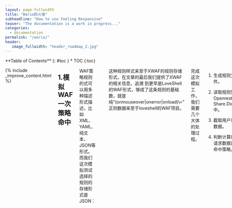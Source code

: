 ```yaml
---
layout: page-fullwidth
title: "Wario防火墙"
subheadline: "How to use Feeling Responsive"
teaser: "The documentation is a work in progress..."
categories:
  - documentation
permalink: "/wario/"
header:
   image_fullwidth: "header_roadmap_2.jpg"
---
```




<div class="row">
<div class="medium-4 medium-push-8 columns" markdown="1">
<div class="panel radius" markdown="1">
**Table of Contents**
{: #toc }
*  TOC
{:toc}
</div>
</div><!-- /.medium-4.columns -->


<div class="medium-8 medium-pull-4 columns" markdown="1">

{% include _improve_content.html %}



## 1.模拟WAF一次策略命中

WAF策略规则的式可以用多种描述形式描述，比如XML、YAML、纯文本、JSON等形式。而我们
这次模拟测试选择的规则的存储形式是JSON：

```lua
[{
  "Id":25,
  "RuleType":"args",
  "RuleItem":"(onmouseover|onerror|onload)\\="
}]
```

这种规则样式来至于XWAF的规则存储形式，在文章的最后我们提供了XWAF的相关信息，追溯
到更早是LoveShell的WAF形式，够成了这条规则的基础数，就是纯“(onmouseover|onerror|onload)\\=”
正则数据来至于loveshell的WAF项目。


完成这次模拟工作，我们需要几个大体的处理过程。

1. 生成规则文件。

2. 读取规则到Openresty的Share.Diction中。

3. 截取用户访问数据。

4. 判断计算用户请求数据是否命中策略。


### 1.生成规则文件。

为了下一步WAF功能的发展， 我们没有直接的用纯XWAF的JSON规则，而是我们在原有的基础上
加入一个新的字段来描述策略，就是Action这个字段，表示的是，策略命中是， WAF应该做出
什么动作。

ruler主要的作用是把文件中的原始转换成新的JSON数据形式，就是加了一个Action。


```lua
[{
  "Id":25,
  "RuleType":"args",
  "RuleItem":"(onmouseover|onerror|onload)\\=",
  "Action":1
}]
```

ruler.lua

```lua
local ruler = {}

function ruler.read(self, var)
    print(var)
    file = io.open(var,"r")
    if file==nil then
        return
    end
    t = {}
    for line in file:lines() do
        table.insert(t,line)
    end
    file:close()
    return(t)
end

function ruler.write(self,var, rule)
    file = io.open(var,"aw")
    if file==nil then
        return
    end

    file:write(rule,"\n")    
    file:close()
    return(t)
end

function ruler.dump(self, in_name, out_name)
    print(name)
    local ret = self:read(in_name)
    rules = {}
    local idx = 0
    for k,v in pairs(ret) do
        idx = idx + 1
        item = {Id=idx, RuleType="args", RuleItem=v, Action=1}
        table.insert(rules,item)
    end
    
    for k,v in pairs(rules) do
         for key,value in pairs(v) do
             print(key, value)
         end
    end 
    self:export(out_name, rules)
end

function ruler.export(self, filename, rule_name)
    local json = require"cjson"
    local ret = json.encode(rule_name)
    self:write(filename, ret)
end

function ruler.loading(self, filename)
    local json = require"cjson"
    local util = require "cjson.util"
    local ret = util.file_load(filename, env)
    local data = json.decode(ret)
    print(util.serialise_value(data))
end


return ruler 

```

测试如何用旧的JSON生成新的JSON。
test.lua

```lua
local ruler = require"ruler"
ruler::export("args.rule", "testcase")
```



### 2.读取规则到Openresty的Share.Diction中。

这部分的内容，我们是先用Blues正常的GET访问，模拟数据的加载，然后再把测试成功的代码
移到Init.lua中，把Content阶段执行的代码，放到Init中。

app.lua

```lua
app:get("/xwaf", function(request,id)
    local json_text = bjson.loadf("./app/data/rules/args.rule", env)
    local t = bjson.decode(json_text)

    buffer.sett("args", t)
    meta = buffer.gett("args")
    ngx.say(bjson.pprint(meta))
end)


app:get("/ltbl", function(request,id)
    local json_text = {Id=25, RuleType="args", RuleItem="(onmouseover|onerror|onload)\\="}
    local t = bjson.decode(json_text)

    buffer.sett("args", t)
    meta = buffer.gett("args")
    ngx.say(bjson.pprint(meta))
end)
```

XWAF有不单一个rules文件，我们选中了其中的args这个文件进行了读取，下面我们要在init.lua中读取这些数据，在init阶段读取，在content阶段的app.lua中读取这个args结构：

init.lua
```lua
local buffer = require "buffer"
local bjson = require "utils.bjson"

local json_text = bjson.loadf("./app/data/rules/testcase", env)
local t = bjson.decode(json_text)
buffer.sett("rule", t)
buffer.set("candylab", "Candylab:Blues")



--这是针对读取args规则的三句新加代码
local json_text = bjson.loadf("./app/data/rules/args.rule", env)
local t = bjson.decode(json_text)
buffer.sett("init_args", t)
```


### 3.截取用户访问数据。

在Init阶段如果我们已经将rule数据加入字典的话，在blues框架只要简单的访问一下字段中的数据就可以。

app.lua
```lua
app:get("/xwaf_rules", function(request,id)
    meta = buffer.gett("init_args")
    ngx.say(bjson.pprint(meta))
end)
```




我们要做数据过滤，而且是基于正则的，所以在项目最开始阶段，直接引入了XWAF的规则文件。在content阶段的读取的这些数据，在init阶段同样可以读取。

而下面的数据碰撞就是针对这个args规则进行演示的,我们继续在content阶段，用一个GET方法请求模拟这个WAF规则命中的过程，不选POST而选GET，因为GET取参数简单，便于集中经历说明规则进行简单的比较，而不是把重点放在解析POST过来的参数和内容上。


```lua
app:get("/greatball", function(request,id)
    meta = buffer.gett("init_args")
    ngx.say(bjson.pprint(meta))
    ngx.say(request.params.cmd_url)
end)
```

### 4.判断计算用户请求数据是否命中策略。

我们创建一个有greatball的请求，我们简单的模拟一些这个请求数据与WAF规则对比的过程。
在这个方法里，我们同时取得了,url和args这个规则所有的数据，下面就是按什么样的方式
进行数据配对了。


下面是代码实现，我们模拟的是在GET请求到的路由处理函数，直接读取规则，然后和用户
提供的请求从比较。

```lua
app:get("/testargs", function(request,id)
    local json_text = bjson.loadf("./app/data/rules/args.rule", env)
    local ret = bjson.decode(json_text)
    for _,rule in pairs(ret) do
        regular = rule["RuleItem"]
        if regular ~= "" and ngx.re.find(request.params.cmd_url, regular, "jo") then
            ngx.say("MATCH!")
        end 
    end 
end)
```


下个实验，我们会把这种策略命中的处理代码，独立成一个单独的功能文件，脱离Blues的路由系统,后 可以直接把这部分过滤用的代码做为Blues自己的安全审计模块，那就是下一篇要介绍的内容。



XWAF是一款开源的WAF产品，详细的介绍大家参考: [开源WEB防火墙XWAF介绍](https://www.openresty.com.cn/X-WAF-README.html) ，作者的官方的站点：[XWAF官网](https://waf.xsec.io/)。



## 2.WAF分组安全策略匹配

上次我们做了一个WAF系统策略命中的模拟，这次新实验将要加入更复杂的集团分组策略匹配。简单说就是加入了更多更复杂的策略，为了方便演示，重新组织了策略规则的存储形式，我们用loadstring的方式，加载规则文件。实现的代码，如下：


```lua
local metadata = [[
    local args = {
        {Id=1, RuleType="args", RuleItem="\.\./", action=1},
        {Id=2, RuleType="args", RuleItem="\:\$", action=1},
        {Id=3, RuleType="args", RuleItem="\$\{", action=1},
        {Id=4, RuleType="args", RuleItem="select.+(from|limit)", action=1},
        {Id=5, RuleType="args", RuleItem="(?:(union(.*?)select))", action=1},
        {Id=6, RuleType="args", RuleItem="having|rongjitest", action=1},
        {Id=7, RuleType="args", RuleItem="sleep\((\s*)(\d*)(\s*)\)", action=1},
        {Id=8, RuleType="args", RuleItem="benchmark\((.*)\,(.*)\)", action=1},
        {Id=9, RuleType="args", RuleItem="base64_decode\(", action=1},
        {Id=10, RuleType="args", RuleItem="(?:from\W+information_schema\W)", action=1},
        {Id=11, RuleType="args", RuleItem="(?:(?:current_)user|database|schema|connection_id)\s*\(", action=1},
        {Id=12, RuleType="args", RuleItem="(?:etc\/\W*passwd)", action=1},
        {Id=13, RuleType="args", RuleItem="into(\s+)+(?:dump|out)file\s*", action=1},
        {Id=14, RuleType="args", RuleItem="group\s+by.+\(", action=1},
        {Id=15, RuleType="args", RuleItem="xwork.MethodAccessor", action=1},
        {Id=16, RuleType="args", RuleItem="(?:define|eval|file_get_contents|include|require|require_once|shell_exec|phpinfo|system|passthru|preg_\w+|execute|echo|print|print_r|var_dump|(fp)open|alert|showmodaldialog)\(", action=1},
        {Id=17, RuleType="args", RuleItem="xwork\.MethodAccessor", action=1},
        {Id=18, RuleType="args", RuleItem="(gopher|doc|php|glob|file|phar|zlib|ftp|ldap|dict|ogg|data)\:\/", action=1},
        {Id=19, RuleType="args", RuleItem="java\.lang", action=1},
        {Id=20, RuleType="args", RuleItem="\$_(GET|post|cookie|files|session|env|phplib|GLOBALS|SERVER)\[", action=1},
        {Id=21, RuleType="args", RuleItem="\<(iframe|script|body|img|layer|div|meta|style|base|object|input)", action=1},
        {Id=22, RuleType="args", RuleItem="(onmouseover|onerror|onload)\=", action=1},
    }
    
    local urls = {
        {Id=1, RuleType="url", RuleItem="\.(htaccess|bash_history)", action=1},
        {Id=2, RuleType="url", RuleItem="\.(bak|inc|old|mdb|sql|backup|java|class|tgz|gz|tar|zip)$", action=1},
        {Id=3, RuleType="url", RuleItem="(phpmyadmin|jmx-console|admin-console|jmxinvokerservlet)", action=1},
        {Id=4, RuleType="url", RuleItem="java\.lang", action=1},
        {Id=5, RuleType="url", RuleItem="\.svn\/", action=1},
        {Id=6, RuleType="url", RuleItem="/(attachments|upimg|images|css|uploadfiles|html|uploads|templets|static|template|data|inc|forumdata|upload|includes|cache|avatar)/(\\w+).(php|jsp)", action=1},
    }
    
    local useragent = {
        {Id=1, RuleType="useragent", RuleItem="(HTTrack|harvest|audit|dirbuster|pangolin|nmap|sqln|-scan|hydra|Parser|libwww|BBBike|sqlmap|w3af|owasp|Nikto|fimap|havij|PycURL|zmeu|BabyKrokodil|netsparker|httperf|bench)", action=1},
    }
    
    return {args=args, urls=urls, cookie=cookie, useragent=useragent, post=post}
]]


local script = metadata 
local rules = assert(loadstring(script))()
return rules
```

我们通过最直接的可以被lua认识的语法方式，存储这些策略规则，接下来的任务就是将各种场景下的配对处理抽象成代码模块，数据结构已经定义完了， 看如何对这些数据进行操作。


```lua
local rules = require"meta"

local matcher = {}

function matcher.init(self)
    self.action_id = {"404","500","301"}
    self.match_map = { 
        matcher_group_get = {args=0, urls=0, cookie=0, useragent=0, post=0 },
        matcher_group_post= {args=0, urls=0, cookie=0, useragent=1, post=0 },
        matcher_group_whiteip= {args=0, urls=0, cookie=0, useragent=0, post=0 }
    }   
    
    self.action_seq =  {   
        {id=1, action="start", method = "GET"} ,
        {id=2, action="start", method = "POST"}, 
        {id=3, action="start", method = "WHITEIP"} 
    }   
    
    self.method_id = {GET="matcher_group_get", POST="matcher_group_post", WHITEIP="matcher_group_whiteip"}
end

function matcher.action(self, m_type, param)
    local group_tbl= self.match_map[m_type]
    for k,v in pairs(group_tbl) do
        if v == 1 then
            print(k)
            for key, val in pairs(rules[k]) do
                local regular = val["RuleItem"]
                if regular ~= "" and ngx.re.find(request.params.cmd_url, regular, "jo") then
                    local id = val["action"]
                    print(self.action_id[id])
                end 
            end 
        end 
    end 
end

function matcher.match(self, param)
    matcher:init()
    for k,v in pairs(self.action_seq) do
        local idx = v['method']
        local method = self.method_id[idx]
        matcher:action(method, "param")
    end 
end

matcher:match("param")
```

我们对比一下之前在Blues框架里的模拟处理的代码，如下：

```lua
app:get("/testargs", function(request,id)
    local json_text = bjson.loadf("./app/data/rules/args.rule", env)
    local ret = bjson.decode(json_text)
    for _,rule in pairs(ret) do
        regular = rule["RuleItem"]
        if regular ~= "" and ngx.re.find(request.params.cmd_url, regular, "jo") then
            ngx.say("MATCH!")
        end 
    end 
end)
```

经过数据结构模块的分离操作，我们把所有放在文件里的策略，变成了Lua的Table数据结构。然后将可能发生的用户请个场景，与在特定场景下如何进行配对进行了分层Pattern处理。

1. 确认用户当前请求的场景: GET、POST、PUT等。
2. 确人在特点方法下，将用户的请求的数据：URL、URI、参数、Cookie与那些策略进行配对。（args=1, urls=0, cookie=0, useragent=0, post=0 ）[1:与该组策略匹配。 0:不进行匹配]
3. 如果策略命中，进行预先定义好的Action响应操作。（上面的代码以print(self.action_id[id])来表示实行动作）


到此，一个较为复杂的策略命中的判断处理已经实现了， 这模块可以单成一个WAF基础项目，也可以作为框加基本的Filter模块，用于过滤用户请求中的非法数据。

下面的课题是，如何动态的维护和编辑这些策略，是采用命令行的方式，还是采用WEB界面的方式。如何将Action的拦截响应动作，交给Openresty来处理，而这些我们在尝试新的重构变化。




## 3.WAF策略规则插件化

在过去，我们实现了一个最小化的WAF规则分组配对，这种方案的好处就可以集中维护规则，不好的地方
也比较明显，维护改动一次规则，需要影响其它不相关的策略规则，针对这个问题，我们将规则按分类进行
解耦，进行插件化的维护这个策略，一个插件有自己独立的管理的规则。

对于这些插件模块的输入，可以理解为固定的输入，即所有Openresty可以看见的用户请求数据，这样的话，
插件就可以抽像出一些共通的行为与属性，因为Lua没有虚函数和接口的概念，我们直接用table变量和函数
进行简单的模拟。



### 1.上层抽象解耦

从目际构成来看，我们在 app所在目录创建两个子目录:plugin、rules。

在app的根目录创建两个文件:plugin_factory.lua、 plugin_config.lua。


我们按照至顶向下的的方式阶段这些层级文件。



plugin_factory.lua

```lua
local plugin_list = require "plugin_config"

local plugin_factory = {}

function plugin_factory.start(params)
    for k,v in pairs(plugin_list) do
        v:match('params')
    end 
end

return plugin_factory
```

上层的文件设计相对稳定，代码基本不会常变，将插件列表中所有插件循环遍历调用，然后将相对的输入传递给这些插件。

```lua
local factory = require"plugin_factory"
factory.start(params)
```
params中传的数值都是通过Openresty的API进行取得的。


plugin_config.lua

```lua
local xss_plugin = require"plugin.xss_plugin"
local sql_plugin = require"plugin.sql_plugin"
local cc_plugin = require"plugin.cc_plugin"

local plugin_list= { 
    xss=xss_plugin,
    sql=sql_plugin,
    cc=cc_plugin
}

return plugin_list
```

我们通过plugin_config这个封装，模拟接口类的批量生成，所有工作的插件都会在plugin_list里行注册，之后plugin_factory
才会知道这个插件的存在，然后插件的预定的函数会被依次的调用。


### 2.插件接口实现


接下来，我们看一下，一个接口是如何被定义的：

xss_plugin.lua

```lua
local xss_rules = require "rules.xss_rules"
local xss_plugin = {}

function xss_plugin.init(self)
    self.rules=xss_rules
end

function xss_plugin.action(self, param) 
    print("xss_plugin:action")
end

function xss_plugin.match(self, param)
    self:init()
    print("xss_plugin:match")
    for k, v in pairs(self.rules) do
        for _,value in pairs(v) do
            print(value)
           if regular ~= "" and ngx.re.find(params, regular, "jo") then
           end 
        end 
    end 
end

return xss_plugin
```

一个插件内部，规定了三个方法，其中match()这个方法是必须要定义的有，因为上个层级plugin_factory
会统一的调用这个方法。

init()的主要作用是读取rules文件中的数据结构。action()这个函数是比较具体的实现逻辑，你也可以省略
这个函数的实现，直接在match()函数中进行比较，对于一遍的简单逻辑，不分开也可以，对一些比较复杂的
比较插件逻辑，还是解开比较清晰。


最后，看一次rules目录的文件是如何实现的， 拿xss_plugin对应的rules文件为例：


### 3.规则定义

xss_rules.lua

```lua
local urls = { 
    {Id=1, RuleType="url", RuleItem="\.(htaccess|bash_history)", action=1},
    {Id=2, RuleType="url", RuleItem="\.(bak|inc|old|mdb|sql|backup|java|class|tgz|gz|tar|zip)$", action=1},
    {Id=3, RuleType="url", RuleItem="(phpmyadmin|jmx-console|admin-console|jmxinvokerservlet)", action=1},
    {Id=4, RuleType="url", RuleItem="java\.lang", action=1},
    {Id=5, RuleType="url", RuleItem="\.svn\/", action=1},
    {Id=6, RuleType="url", RuleItem="/(attachments|upimg|images|css|uploadfiles|html|uploads|templets|static|template|data|inc|forumdata|upload|includes|cache|avatar)/(\\w+).(php|jsp)", action=1},
}
return urls 
```

这个结构，和之前fileter.lua中提供的rules是子集关系，我们通过这种方式进行解耦。


## 4.Openresty基于Pipeline模式的WAF模块构建


一直以来主要考虑点是，不要把代码写乱套了。如何拆分和给组织模块，以什么形式传送数据变成了一个手艺。解耦最直接的方法是分层，先把数据与为业分开，再把业务代码和共通代码分开。数据层对我们系统来说就是规则，系统使用的共通代码都封装到了框架层，而系统功能业务共通的部分，以插件为机能单位分开并建立联系。
数据是面象用户的，框架是面向插件开发者的， 插件的实现就是机能担当要做的事情，不同的插件组合相对便捷的生成新机能，也是插件便利的益处与存在的意义。


![system](https://www.candylab.net/assets/img/projects/wario/pipeline_system_design.png)


### 1.为什么是Pipeline

从宏观的角度讲，设计师设计大楼，是一个构建美好城市的过程。从微观角度讲，工程师码砖盖楼和水泥也是建设国家。之前我们把WAF的过程化编码，通过插件的方式解耦，让系统相对更好的维护和添加新功能，而从设计的角度看，不从实装的细节来说，我们更倾向于用一个更抽象的语言符号系统来描述我们的问题。

现在我们就要用一个被广泛使用的一个比喻，或者说是概念来描述我们的插件：pipeline。

pipeline和stream有着千丝万缕的关系，也用很多的系统使用pipeline来描述软件系统中某些数据和程序处理，可以说pipeline是一个现实中可寻可见的东西， 也可以说是一种设计模式的应用实例化。

简单说吧，这些给Openresty WAF说明使用的Pipeline灵感来源于Graylog流日志处理和Gstreamer的视频流处理类似的Pipeline的概念，如果再有其他雷同，可能就是抄一块去了。


简单来说，基于Openresty的WAF，不考虑效率的问题是话，可以把WAF看成一个大的字符串过滤程序，从Openresty提供的Lua接口和API读取HTTP数据，然后对数据的按照一定的规则进行字符串查找，字符串正则查找。而我们对这个字符串查找程序进行了一次相对更一级的问题抽象：插件化。然而，被归为插件的程序也不是一成不变的，我们就从Pipeline的概念出发，看看可以把Openresty WAF的插件大体分几类，又如何在之后时行更进一步的细化。


### 2.插件分类

流数据与时间有强关联的，比如视频，比如用户操作行为的日志，都是时序相关的。而对一个WEB服务器来说，用户的ＨＴＴＰ请求过程，也分几个阶段。OpenResty就是典型的分出了几个阶段。

在OpenResty社区有一个非常典型的图，来说明这个问题,如下：

![OR](http://ww4.sinaimg.cn/mw690/6d579ff4gw1f3wljbt257j20rx0pa77c.jpg)

在Gstreamer流媒体框架中，除了核心的框架，几乎所有机能都被用各种类型的插件来实现，我们也基于这种考虑，把一些可以被抽出的公通模块以插件为单位来实现，如果你觉这部分的功的代码写的不好，原则上可以自己动手，重构这部分功能的插件。


下面就是一个简单的WAF的实现思路，如果用插件的单位来组强划分，需要用那些插件来构成一个Pipeline， 管道其实就是插件的串或是并行的组合，构成的一个处理流数据的程序组织结构，pipeline是用来组织划分插件程序模块的， 不是组强插件数据的，而数据就是典型的Input。


#### 2.1 Pipeline 

一个Pipeline由若干个插件构成，每个插件都有数据插槽src、sink。


#### 2.2 Slot

一个插件如果有sink插槽，说明这个插件是可以接受数据入力的，接受其它插件传过来的数据。如果一个插件有src插槽，说明这个插件可以产生出力数据，给其它的插件使用。

关于Pipeline，我们先轻描淡写的说一下，重一点说一下，一个简单的WAF需要那些式样的插件来组合，完成WAF的功能，关键的，这些插件都在OpenResty的那些阶段工作。


事前说一下，share diction算一个共享区域，不算一个可以对接的插件之间的src或是sink数据协议， Slot插槽本身就定义了一个插件输入输出的数据协议，而SC不是，SC是独立于插件的共享区，SC用不好就像全局变理一样，破坏插件间的耦合性。


### 3.插件分类

总体上，我们将插件分成三类：框架插件、业务插件、其它插件。

框架插件：就是驱动业务插件跑起来的，必须有的公通代码。

业务插件：比如XSS、SQL注入这种。

其它插件：没法分类的，没法提取“公约数”的代码。



从童年时期，对两个工作就有一些好奇，一个是木匠、另外一个是烧锅炉的，是相当有技术含量的技术工种，特别是烧锅炉，多危险，烧过了浪费煤，烧少了，不热有人投诉。

随着无声岁月的变化，时代慢慢淡化了木匠这个职业，如果有木匠这一技之长，谁家要是做个窗口凳子什么的，回头不给工钱，说不准，还能送个烧鸡什么的，也不是说非得要点什么，有人送烧鸡也是对木匠这个技术工作的一种认可，技术本应受到人们的重视，现在我们中的很多人都做了程序员， 有人送烧鸡距离我们越来越远，但有时我们又感慨，毕竟程序员是一个改变世界的职业，你们今天被勒索软件勒索了吗，威胁支付比特币了没有？




### 4. 最小化WAF的Pipeline图示


![管道元素](https://www.candylab.net/assets/img/projects/wario/pipeline_elements.png)

我们来看看最小化的Pipeline是什么样的？ 封面上的那个图，其实就是最小化的一个WAF的Pipeline模型。很简单的三个插件，我们来看看这三个插件在Openresty lua执行过程中所处阶段，和这三个的插件应该如何的实现。
之前，我们都是实现一个简易的lua框架来模拟WAF工作的流程， 这简易的框架在WAF构建过程中，主要起的作用请求路由和提供一些封装好的共通函数，这次的方案是使用pipeline插件，我们弱化一下路由，保留使用框架的公通函数，剩下的工作全部由分类的功能插件来完成。

方便其见，之后用字符图示的形式来描述Pipeline，如下图所示：

```
+---------+     +---------+     +-------+
| src     |     | filter  |     | log   |
sink    src - sink      src - sink     ....
+---------+     +---------+     +-------+
```


我们在init阶段，实现一个rulesource插件，用于读取规则。


```lua
local buffer = require "buffer"
local bjson = require "utils.bjson"

local src = { 
    args = bjson.loadf("./app/data/rules/args.rule", env)
}

local sink = nil

local rulesource_plugin = {}

function rulesource_plugin.init(self)
    self.source = src 
    self.sink = sink
    local t = bjson.decode(self.source['args'])
    buffer.sett("rule_args", t)
end

function rulesource_plugin.action(self, param) 
    self:init()
    return self.source,  self.sink
end

function rulesource_plugin.match(self, param)
end

return rulesource_plugin:action("param")
```
从上面的代码可以看出来，
```
local buffer = require "buffer"
local bjson = require "utils.bjson"
```
这两句功能实现是用blues框架完成，不属于WAF的代码， 而其它的代码就是WAF的rulesource插件本身了。


以前我们是通过配置文件，对插件进行初始化的，现在我们用pipeline组织一个新的插件组合，在这之前，我们要重写过去的那些插件，修改一个典型的filter型插件。

```lua
ocal buffer = require "buffer"
local xss_plugin = {}

local src = { 
    args = buffer.get("rule_args")

}
local sink = { 
    name = "xss_plugin"
}


function xss_plugin.push(self, param) 
end

function xss_plugin.init(self)
    self.source = src 
    self.sink = sink
end


function xss_plugin.action(self, param) 
end
function xss_plugin.match(self, param)
    self:init()
    for k, v in pairs(self.rules) do
        for _,value in pairs(v) do
            print(value)
        end 
    end 

    self.sink['found_flg']=true
    return self.source, self.sink
end

return xss_plugin
```

filter型插件是一种最典型的插件，以后的操作与规则分离设计的代码实现也，主要体现在这种插件中。看看过去我们构成和驱动插件工作的代码：

图示如下：

```
+----------+     +-----------+     +-----------+
| xss-plug |     | sql-plug  |     | cc-plug   |
sink      src - sink        src - sink        ....
+----------+     +-----------+     +-----------+
```

代码如下：

```lua
local xss_plugin = require"plugin.xss_plugin"
local sql_plugin = require"plugin.sql_plugin"
local cc_plugin = require"plugin.cc_plugin"

local plugin_list= { 
    xss=xss_plugin,
    sql=sql_plugin,
    cc=cc_plugin
}


return plugin_list


local plugin_list = require "plugin_config"

local plugin_factory = {}

function plugin_factory:start(params)
    for k,v in pairs(plugin_list) do
        v:match('params')
    end 
end

return plugin_factory:start("params")
```

而现在这种pipeline的形式，与上方法类型，但要以一个pipeline的顺序结构组织插件，然后启动插件运行方法。因为多了src,sink这两个slot，所以加入了push方法在插件之间传递数据。



###  5. 基于pipeline的插件系统与其它的插件系统有什么区别？

在pipeline序列中的插件是可以调换位置的。插件间共享编辑一个metadata和data共享流数据。metadata描述流数据的特征，data数据对插件来说是共享的， 就是通过nginx API获取的HTTP数据，不同的是，传给插件的HTTP Data是一个副本，在Pipeline中的前一个插件，可能会编辑这个数据，后一个数据在读取副本的HTTP Data，可能是在副本的基础上又被变更了。与此同时，每个插件在复到这个副本数据时，会在src或是sink的slot中，加入自己的tag或是私有数据，这数据对下面要进行数据处理的插件，有的是有价值的tag。


到这我们就引入一个问题，pipeline中的插件处理的流数据到底是什么，除了流数据，在src或是sink中还会有什么数据。


- Metadata

- Http Data 

- Plugin Tag


### 6. 插件执行与Nginx阶段的关系


nginx本身把用户请求的处理按阶段进行了划分，可以把这些执行阶段的先后，理解成插件按先后顺序执行，管道中的插件执行在各nginx阶段别分割成若干个子管道。

有的管道只有一个插件，而管道之间的插件是通过share diction来共享规则数据的，因为rule是与特定的处理插件关键的，在执行阶段rule是只读的一般不用更新编辑，而设计上市允许插件对流数据进行编辑的。

而那个插件去读share diction里的那个rule的key是写在插件自己的src和sink中的。

### 3. Pipeline执行与插件模板的回调函数

因为管道中的插件是会被顺序调用的，因此插件模板中的init和action函数也会被正常的回调，而这些回调函数在被调用时，管道系统会把流数据push给单元插件，而接到数据流的插件在接到回调push过来的数据后，进行相应的判断筛选，将编辑后的数据通过sink插槽push给后面的插件，直到管道尾端的插件报警或是记日志，一次管道启动运行的时序就结束了。


我们看一下，一个基于Lua实现的Pipeline插件系统，GST是基于C的单根继承的libc的模拟对象方式来实现pipeline系统，而用Lua简化模式，一些都变的简单了，不变的是类似的系统设计。

图示如下：
```
+------------+
| xss-plugin |
sink        src
+------------+
```
代码如下：
```lua

local xss_plugin = {}

local src = {
   args="xss args"

}
local sink = {
    name = "xss_plugin",
    ver = "0.1"
}


function xss_plugin.push(self, stream)
    for k,v in pairs(stream.metadata) do
        self.source[k]=v
        print(k,v)
    end
end

function xss_plugin.init(self)
    self.source = src 
    self.sink = sink
end

--回调函数，插件的主要处理逻辑在这里，需要的数据通过stream这个参数传入。
function xss_plugin.action(self, stream)
    for k,v in pairs(stream.metadata) do
        print(k,v)
    end
end

function xss_plugin.match(self, param)
    self.sink['found_flg']=false
    for kn,kv in pairs(self.source) do
         self.sink[kn] = kv
    end
    self.sink['metadata'] = { data=self.source['data'] }
    self:action(self.sink)
    return self.source, self.sink
end

return xss_plugin

```


这样设计的结果是，新的机能不是由单个插件来完成的，是把插件组装到管道中来完成的。

我们将http流数据和规则数据分开，然后可以讲管道系统脱离nginx在本地运行，最大限度的移植复用代码。


以上的模板代码，基本上都是固定了，不需要改太多代码，当你拿到这个模板时，如果是Filter类型的插件，只要做几个几个事情：


- 在action回调函数中，读取Pipeline源头插件传过来的metadata， Htttp的数据就在这里。
- 用Blues框架的Buffer库，按插件sink里的name属性的值：xss_plugin， 将属于这个插件的rule数据，读取出来就可以了。
- 如果你原意，可以修改传给下个插件的sink中内容，甚至可以修改其实metadata中的HTTP流数据。




### 7. 如何驱动一个Pipeline运转，并在插件间传递数据。


初期我们不用创建插件工厂，只要把插件当成库require引入即可：

```lua
local xss_plugin = require"plugin.content.xss_plugin"
local sql_plugin = require"plugin.content.sql_plugin"

local plugin_list= { 
    xss=xss_plugin,
    sql=sql_plugin,
}

return plugin_list
```

因为使用lua的原因，我们可以很简单的得到插件的实例。


```lua
local plugin_factory = {}

function plugin_factory:start(params)
    local src = { 
        metadata= { 
            data="http data"
        }   
    }   
    for k,v in pairs(plugin_list) do
        v:init()
        v:push(src)
        src, sink = v:match('params')
        src = sink
    end 
end

return plugin_factory:start("params")
```
通过上面的代码我们模拟了一次pipeline的执行过程，通过基于Pipeline的插件模板编写代码，我们可以快速的构建出很多的插件，并在现阶段进行串行链接，完成特定的任务。不同的插件组成不同的pipeline， 不同的pipeline执行不同的处理。






</div><!-- /.medium-8.columns -->



